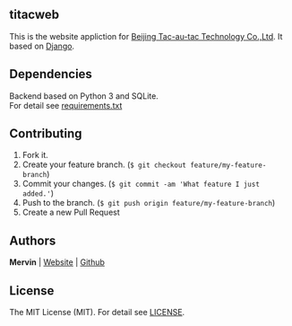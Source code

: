 ## titacweb
This is the website appliction for [Beijing Tac-au-tac Technology Co.,Ltd](http://www.titac.com.cn).
It based on [Django](http://www.djangoproject.com).

## Dependencies

Backend based on Python 3 and SQLite.<br>
For detail see [requirements.txt](requirements.txt) 

## Contributing

1. Fork it.
2. Create your feature branch. (`$ git checkout feature/my-feature-branch`)
3. Commit your changes. (`$ git commit -am 'What feature I just added.'`)
4. Push to the branch. (`$ git push origin feature/my-feature-branch`)
5. Create a new Pull Request

## Authors

**Mervin** | [Website](https://mervinz.me) | [Github](https://github.com/mofei2816) 

## License

The MIT License (MIT). For detail see [LICENSE](LICENSE).